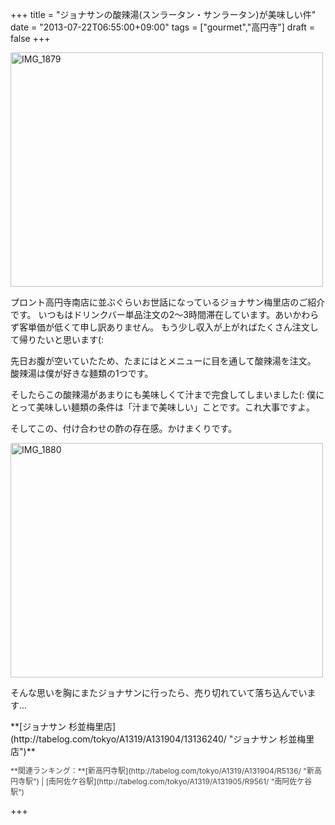 +++
title =  "ジョナサンの酸辣湯(スンラータン・サンラータン)が美味しい件"
date =  "2013-07-22T06:55:00+09:00"
tags = ["gourmet","高円寺"]
draft = false
+++
<p><a href="http://www.flickr.com/photos/68742489@N02/9329710525/" title="IMG_1879 by umeyuki1326, on Flickr"><img src="http://farm4.staticflickr.com/3668/9329710525_b1cff73f92.jpg" width="500" height="375" alt="IMG_1879"></a></p>

<p>プロント高円寺南店に並ぶぐらいお世話になっているジョナサン梅里店のご紹介です。
いつもはドリンクバー単品注文の2〜3時間滞在しています。あいかわらず客単価が低くて申し訳ありません。
もう少し収入が上がればたくさん注文して帰りたいと思います(:</p>

<p>先日お腹が空いていたため、たまにはとメニューに目を通して酸辣湯を注文。
酸辣湯は僕が好きな麺類の1つです。</p>

<p>そしたらこの酸辣湯があまりにも美味しくて汁まで完食してしまいました(:
僕にとって美味しい麺類の条件は「汁まで美味しい」ことです。これ大事ですよ。</p>

<p>そしてこの、付け合わせの酢の存在感。かけまくりです。</p>

<p><a href="http://www.flickr.com/photos/68742489@N02/9329710021/" title="IMG_1880 by umeyuki1326, on Flickr"><img src="http://farm6.staticflickr.com/5486/9329710021_806440da81.jpg" width="500" height="375" alt="IMG_1880"></a></p>

<p>そんな思いを胸にまたジョナサンに行ったら、売り切れていて落ち込んでいます...</p>

<div>**[ジョナサン 杉並梅里店](http://tabelog.com/tokyo/A1319/A131904/13136240/ "ジョナサン 杉並梅里店")**<br><script src="http://tabelog.com/badge/google_badge?rcd=13136240" type="text/javascript" charset="utf-8"></script></div>

<p style="color:#444444; font-size:12px;">**関連ランキング：**[新高円寺駅](http://tabelog.com/tokyo/A1319/A131904/R5136/ "新高円寺駅") | [南阿佐ケ谷駅](http://tabelog.com/tokyo/A1319/A131905/R9561/ "南阿佐ケ谷駅")</p>

+++
